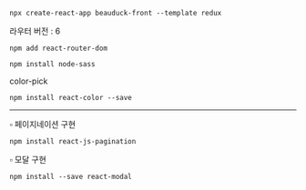 ``` 
npx create-react-app beauduck-front --template redux
```

라우터 버전 : 6 
```
npm add react-router-dom
```
``` 
npm install node-sass
```


color-pick      
```
npm install react-color --save
```

--- 


▫ 페이지네이션 구현
```
npm install react-js-pagination
```

▫ 모달 구현
```
npm install --save react-modal
```
